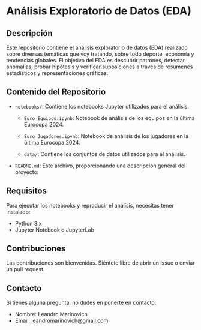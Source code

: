 # Análisis Exploratorio de Datos (EDA)

## Descripción

Este repositorio contiene el análisis exploratorio de datos (EDA) realizado sobre diversas temáticas que voy tratando, sobre todo deporte, economía y tendencias globales. El objetivo del EDA es descubrir patrones, detectar anomalías, probar hipótesis y verificar suposiciones a través de resúmenes estadísticos y representaciones gráficas.

## Contenido del Repositorio

- `notebooks/`: Contiene los notebooks Jupyter utilizados para el análisis.
  - `Euro Equipos.ipynb`: Notebook de análisis de los equipos en la última Eurocopa 2024.
  - `Euro Jugadores.ipynb`: Notebook de análisis de los jugadores en la última Eurocopa 2024.
  
  - `data/`: Contiene los conjuntos de datos utilizados para el análisis.
- `README.md`: Este archivo, proporcionando una descripción general del proyecto.

## Requisitos

Para ejecutar los notebooks y reproducir el análisis, necesitas tener instalado:

- Python 3.x
- Jupyter Notebook o JupyterLab

## Contribuciones

Las contribuciones son bienvenidas. Siéntete libre de abrir un issue o enviar un pull request.


## Contacto

Si tienes alguna pregunta, no dudes en ponerte en contacto:

- Nombre: Leandro Marinovich
- Email: leandromarinovich@gmail.com

